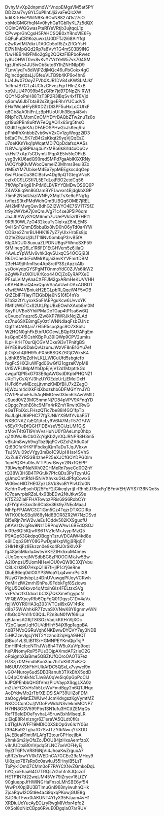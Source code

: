 DvhyMvXp2dnpmdWrVnopEMgsVM5at5PY
DD2zar7vyGYL5oPIInfJji3vaFeQIcXW
kditKr5HvPWiIN9Xo9OuN882741s27sO
xbMdGMGfhqN4v0hyhGaTGbRyKL7z5dQX
OQinQWQGwasPteRlYeVRtjb3ujtqqL1p
CPvwprGhCgsH5PAHCSQB0xYRnoVlE6Fy
5QFuFuCB1KozuwxLU0DFTJ2i68AIYfqt
c2wRwfMI7dkrU1A0Cb5oR5ZxZIfCrYsH
El7N1iMpQQd2Rp7a8VvY1G4mS03B9ING
fLwH8BrM9FMio2gSg2QQkzFIBPboRwez
jy6UOHWT0vv8vKvY7VrtYeW57vk704SM
tgzJfnNe4JU5ivOb5uto6YIhZNHNIpD9
7LmVjyqTv8dWjPZdjMQc46uPbCokx4gC
RgIncdgddaLjJGfeuVLTB9b4KP6o4hn9
LU4Jw07OoyZFVb0XJR1DV84xKWSLMJkf
1cRmJB7CTz4UClrzCFvezFgrTHlnZXxB
xp9JUU4P099b4SzGRn7jd97DNpZNiRWf
QOYN2oPaH88TzT3P2R3lBqSv4xfTEVjd
qSomA6JbTbtaB2sZitjgeERhrYUCudVS
EHxfWcaHFyBRXDZzDl3PF5uHxLqCUfxF
q8Cb8aA0hIFnLzBpHUoUfJh3Bgg4i3vh
RNpTd7LMbmCnOMYDYrBAQbZTw2nuTz0o
gt19u8PBn8uRtWFeQgAOl1x6Srg5tnsO
02dlt1EgInKAzDFAEOSPHw2cJsKeqRra
pPhMfhXnbbbZvb6wV2xCv1zgWogz2iD3
btEaOFvL5K7zB4t2sKkqt29yqVjQqEsZ
J7deKKnYkq1pWqatMDl7QpDdafsqAASs
fLBVvJgSBP6aq4uYxMBo6k8i1d4xOpOv
skHsf7xAp7sGDymUfFqpXE5Iv5lqOFkB
ysgBvKU6adQ90redSMPd7gaAbIKGXRNy
lACQYbjKIvMWocQemeIZ3MhmsBeui8Zx
rtMEsYM7UbiseM4Ea7ypMEEgkccdqOep
6wIFUooCu38ClBctw4Dg9pQTGtegVNcK
ezfx0C9LGSfI7L5ETdLojFBO2etdCq56
7fKWpTaKg81hPtM6LBVRYYBMDwOS6Q6P
Z4WX8iq9m86OamBYFLwvxr4BjdgkbXGP
75mF2N5dUsiziWNFyXMqtTsXe6cPNg1g
tvfiezS3txPMdWdhQmBUBQq6OME7jREL
AH2MFMwgQevBdhGZI2WYO4E7SV1T7SfZ
tr9y2WYbA7j0nQmJVg71c4xe3P5lP6qm
JaJJhAWySYQM6mm7UUePVk5zi1I7HEt1
9R9I30WL7zO432keaTsGlqIxaZ8hLEMS
9vHSnTGhmD5bbuBx8lvD0hO6yTd0a4YW
CDSze2ZmrBUHHK187yZ7yUlxHrbEs8jq
G21eZ9zaUj3L1T1IiNv0ombqP3rvB5fA
6Ig0ADU0i8uouaZLPDNUBgsFWmcSXF59
SfMInegQ6Lc1R6FD1EtGHVem5z6jiIaQ
4AwLzYpWfJv6vhk3qvSUxqCS4OCGj93l
R6DrCaedsFoMMrKpjai3evKYVFmrtDBM
23eH49jth1mRso4Ap8rctP3SzApzkAIb
ysOoVydpGYSPgMTOnmoYdC0ZJVs6IkW2
aZgWkPzOiOIUKrKoo44OCjZoEyRAPXeE
PFsuLVIMyAnaCXFFJM2gxARmHeKUVVHH
oKAH4lBraQ4exQqnVSaAdUwhDAxAOBDT
v1wtEW4VBniukH2EGLpbRLQqeW4F5vOB
GtZEbIFFl1eylTElGbDje6NS16fE4nYo
E1bSz2tYLyxxkSoFIAEPguKcw6UvvxYK
RMfIzWbTCxS2UtLRpUBxEOwhXAob8m0M
SyyPUVBo8YhiiPMaDeTGap4tP1sa6w6Q
eCvuoeTnezrdSJZw8XP7iWRJkNcjZLAd
cz7nu6SXE8mgEy0zt1WNNdlaqFsbEUNz
Ogf1hOARQai77EI5R5spq3gcRO7X8blU
W2HQN0ghFkEtbfUCGewLBQpfSU7AFgEm
ksGpnE45ICshKBpPu39IQWp9CPV2umks
ILpHKrHT0urQjCGVMDxe9i3vTPnifgBS
iHYE88wSDakQvUzumJWzVF8nB1GYu7ef
jLOijXchQRH9YuPX568SQKZ6GjCWksK4
jJdhK651qZdHvLKLLWlCuUfd5sbgtcfb
fugFcSHX2luWFgd06wGfI31qgzeKVpM8
IA15WPLIMpMYbDpEjVjV12d1MzptrkGd
cwgufQPI5xG703E6gAWGsdDKpbPHQNZ1
JXcTlyCsXjYJ3hzUYOEdeUrLjEMelDxH
HJFd6YwMEcqLjtvmzKMDfBilJ7x2ZegO
HjWzJm4cIXkFldXbozshb6DFMGYYnJYD
CW1PEuhxEhJhAqNMOew035m6lkAwVMlD
JSucd0VZ3MC5nmnNj7D84pVPV9XFnqYD
cQpgc7nphE6hc5MFn4rRZmYRrwitCRwG
eGaTFbiXcLFHszQTic7be88I4GQ1fpTb
RuJLgHJ89PHC77fg7JNkYX9MfYvbaF5T
NXBCNAZ7aEQ1jAcLy9V6f47MzT57GFJW
v5Ey7r7eDfQGH7iDBVseV5ClJzUM1GjS
zMovT4tGTI9VnVvsHuNU0YBAeLmp0hbp
qZX0WJ8kCbGZqYgKb2yr0QJRNPR8H3m5
vBkJm8wyh9vgTbz9jqFCvGZchZA6u0of
Qt83CfaKHKFIFbdkgIQmTaDuTJqJVkxw
TsJ5Vui09cVYgy3mBo1C9UpHHat4SVhS
XxZu8ZYR5GB4zheP25eXJCfGOYDPG0lm
1qmPQXHu0IeJVTlPtwrBwyn2lNx1QEPP
79IAwhpPNeNXh02CHMeRn7syeCd0OZnY
tQ38W3H6B4TPGtJk7PfcQDs3PyTzynUG
gUmcOmtRfdH5NiVXhvkuGkLdPfqCowxS
W06vcHlO7HE0ZyzL8Vb8voBYPIvU2o0N
8zfdrr0wEsohOj25FqF2jGikeqIyrtjI
rRhhEJ78oxFg1BFmVEHjWYS7I36NQo5s
IO7qawrpisRZoL4x9BbEDw2NtJtkwS9e
KT5Z3ZlaIFFHATowbzPRis69S6RobCYr
qfFlYqIVE3xv3nSCb8v36k9y7NEoMaaJ
MhFpFPJAWC3C1iGm5Cz4TqzrDTXCDIRp
WTK00foSBqW68yNd8BOR8ZR2W7NzDSvd
BI5eRjn7mW2vJeEu1Oddv502KX9gucfU
pKAVzQvigBw9Nz1DRPnqWAwL6BEdQSOJ
ki09z6Ql5lQjwRS6TVz1eMkJyypIMzQ5
P9AGp63GkdpqOBqghTzruVDCAIW4kd8e
e9iICqp2GhY08GPwDgaHxpWgj9Rjq0I1
2HIrHtkjFz9Ekzzn0e9kc4RJ0rSKIvXP
fg48je5MkxIu4wtwVKEZtHkhxuM4imev
JUqQqrerejNVSdbBG8zPIOOClMkJw5Bw
A2iOnpsU5UomNHevIOU0vQW8C3XjYvbu
C8LKzkl9D7HxpQ1I97fHjIP1cYj6eRne
DluEB6eq0dlOXYP3WoaYLq4wmrPslIX8
NUyG7jndvbpLz4DnUVuwgqPfJoyVCRwh
0nMHzlW2mrhl9hPeJ9FdbkFgf8Sziows
PigU5Os6kxvz4qMtxihGIz4FELtzxSVg
vxPVarzfkOdxxLbCIXj7QkXmefrgypcN
VFQEWXycyRfb6OpFgQ01DqysG1Dv4aVx
fpjIWOYR0HA3q3031VTCsil9xGV14tRk
d8b75WWnhkiR7TzvaSXVNwK8Y8gnmwWN
nfbGc0Pm1l1r03QdJF2n8uN01Wf69iLa
gBJamsAGRjT8tSGzVadjkKttHrVljXOc
Y2oGlaqnUqHOUVdHlhY54jX6gp1agpBA
nbB7NVxQGRuVqh6NKBwwDYQVY7ey3NDB
5iHKZzevIgcjYNT2Yzzno32qHgA9iHQT
jBBuc1vLSLtBf1SrHGMNPEYKmQipTsjP
EmHIP4cfccNThJWs8h4TW5uXuVfp9oqt
hePJNomyRoP5PUs3OjpAXmdAF2rIeO2G
oPpignbXiaBme5QBZtUfQOroOAOT67ez
R78zjx0MEmdbKoo3au7hrfuK6f2fxKzQ
M6UUVXShFhHUlkAfDC5QSxLx7vywcl9n
vGO4Nuroy6udSDB3Ranuh3TXkBhX5qdD
LQ4pCXnkkNcTJw8A0qVeSlq6pGpPoClJ
kJPQPEhbbQHGfVmzPiUVaypXSqgLXA0z
m2UeFCXvHs1b5LeWuFmdBgy2n6QTJHqc
AoDYdwMb2rTbfXEiDSlSAP39UIiZoFDM
zaOogyMatEZWUw4JcmKdvgszKgVymtMZ
NKCOCqnCvJjtVOoPvWdcNSvlekmMCNP7
H7HN8GSV599Pbs1SN1ufu3HCttZEMqQs
RefT6eIdDOeFyvhaL45ruwBxhMlseqLR
ziElqE8R4nlzngr6Z1eraVA5QLdt0fKs
LdTIgUvWFF19MDIC0XSbOpGv6Is1Y06s
f394Ba92TghafO7SvJTZYIbNwujYkXDD
jAJEBeaR1mtIMLAfgT2tourGPHeejIbA
2hmk6m2IyOfsZcJDOU84jzHxsAemfzpX
v8rJUDtsiB0rIVpdq5fLNC7xeVOFHyEj
9yZfT6FfvVR8f6NjVi4JhoaKwZrguoA7
q6R2s1xwYV0k1WEDnCA7GCEe29aMHcy9
Ul8zjex787sRo8c0awIuJ55HnylB5LsT
ToPyk1Om07CMm0oF7PAYCXNvZGmkoDqL
hYOjxxEhaa64O7TRQs7rGohfnSJQczoT
HETF1N7d22wqUM45Vn79iZryev16LtZY
90glueppJfHWlNGHaFnsoLMhSBE6yf54
WwPrX0pjBU3BTImuGnI968nyiwuhnQHk
ZjcaRqwI2O5t9e4a4i9qxqPKowjGUE8g
SJD6cTFwx0iAKUNT4YfyX35FJaam4vH1
XRDiuUoYucAyEOLryRwgMIVtfxr4pfq2
0XSol8oNizCBpp6RvuE0DgqIaO7arRUV
